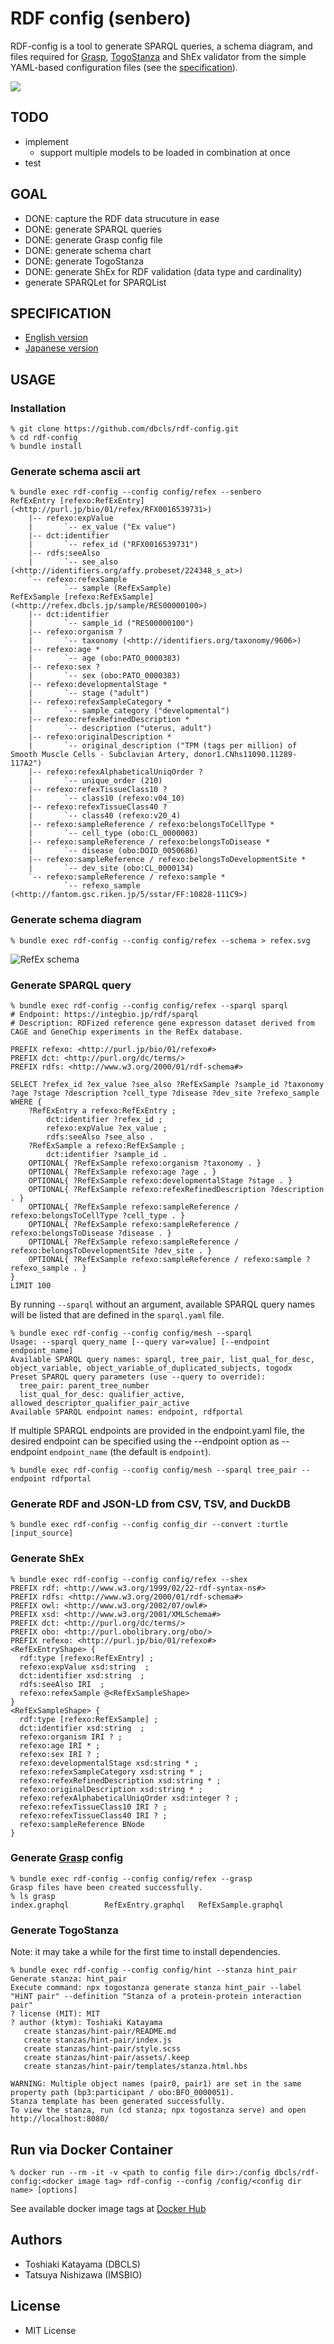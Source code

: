# RDF config (senbero)

RDF-config is a tool to generate SPARQL queries, a schema diagram, and files required for [Grasp](https://github.com/dbcls/grasp), [TogoStanza](http://togostanza.org/) and ShEx validator from the simple YAML-based configuration files (see the [specification](./doc/spec.md)).

![](assets/senbero-logo.png)

## TODO

* implement
  * support multiple models to be loaded in combination at once
* test

## GOAL

* DONE: capture the RDF data strucuture in ease
* DONE: generate SPARQL queries
* DONE: generate Grasp config file
* DONE: generate schema chart
* DONE: generate TogoStanza
* DONE: generate ShEx for RDF validation (data type and cardinality)
* generate SPARQLet for SPARQList

## SPECIFICATION

* [English version](./doc/spec.md)
* [Japanese version](./doc/spec_ja.md)

## USAGE

### Installation

```
% git clone https://github.com/dbcls/rdf-config.git
% cd rdf-config
% bundle install
```

### Generate schema ascii art

```
% bundle exec rdf-config --config config/refex --senbero
RefExEntry [refexo:RefExEntry] (<http://purl.jp/bio/01/refex/RFX0016539731>)
    |-- refexo:expValue
    |       `-- ex_value ("Ex value")
    |-- dct:identifier
    |       `-- refex_id ("RFX0016539731")
    |-- rdfs:seeAlso
    |       `-- see_also (<http://identifiers.org/affy.probeset/224348_s_at>)
    `-- refexo:refexSample
            `-- sample (RefExSample)
RefExSample [refexo:RefExSample] (<http://refex.dbcls.jp/sample/RES00000100>)
    |-- dct:identifier
    |       `-- sample_id ("RES00000100")
    |-- refexo:organism ?
    |       `-- taxonomy (<http://identifiers.org/taxonomy/9606>)
    |-- refexo:age *
    |       `-- age (obo:PATO_0000383)
    |-- refexo:sex ?
    |       `-- sex (obo:PATO_0000383)
    |-- refexo:developmentalStage *
    |       `-- stage ("adult")
    |-- refexo:refexSampleCategory *
    |       `-- sample_category ("developmental")
    |-- refexo:refexRefinedDescription *
    |       `-- description ("uterus, adult")
    |-- refexo:originalDescription *
    |       `-- original_description ("TPM (tags per million) of Smooth Muscle Cells - Subclavian Artery, donor1.CNhs11090.11289-117A2")
    |-- refexo:refexAlphabeticalUniqOrder ?
    |       `-- unique_order (210)
    |-- refexo:refexTissueClass10 ?
    |       `-- class10 (refexo:v04_10)
    |-- refexo:refexTissueClass40 ?
    |       `-- class40 (refexo:v20_4)
    |-- refexo:sampleReference / refexo:belongsToCellType *
    |       `-- cell_type (obo:CL_0000003)
    |-- refexo:sampleReference / refexo:belongsToDisease *
    |       `-- disease (obo:DOID_0050686)
    |-- refexo:sampleReference / refexo:belongsToDevelopmentSite *
    |       `-- dev_site (obo:CL_0000134)
    `-- refexo:sampleReference / refexo:sample *
            `-- refexo_sample (<http://fantom.gsc.riken.jp/5/sstar/FF:10828-111C9>)
```

### Generate schema diagram

```
% bundle exec rdf-config --config config/refex --schema > refex.svg
```

![RefEx schema](./doc/figure/refex.svg)

### Generate SPARQL query

```
% bundle exec rdf-config --config config/refex --sparql sparql
# Endpoint: https://integbio.jp/rdf/sparql
# Description: RDFized reference gene expresson dataset derived from CAGE and GeneChip experiments in the RefEx database.

PREFIX refexo: <http://purl.jp/bio/01/refexo#>
PREFIX dct: <http://purl.org/dc/terms/>
PREFIX rdfs: <http://www.w3.org/2000/01/rdf-schema#>

SELECT ?refex_id ?ex_value ?see_also ?RefExSample ?sample_id ?taxonomy ?age ?stage ?description ?cell_type ?disease ?dev_site ?refexo_sample
WHERE {
    ?RefExEntry a refexo:RefExEntry ;
        dct:identifier ?refex_id ;
        refexo:expValue ?ex_value ;
        rdfs:seeAlso ?see_also .
    ?RefExSample a refexo:RefExSample ;
        dct:identifier ?sample_id .
    OPTIONAL{ ?RefExSample refexo:organism ?taxonomy . }
    OPTIONAL{ ?RefExSample refexo:age ?age . }
    OPTIONAL{ ?RefExSample refexo:developmentalStage ?stage . }
    OPTIONAL{ ?RefExSample refexo:refexRefinedDescription ?description . }
    OPTIONAL{ ?RefExSample refexo:sampleReference / refexo:belongsToCellType ?cell_type . }
    OPTIONAL{ ?RefExSample refexo:sampleReference / refexo:belongsToDisease ?disease . }
    OPTIONAL{ ?RefExSample refexo:sampleReference / refexo:belongsToDevelopmentSite ?dev_site . }
    OPTIONAL{ ?RefExSample refexo:sampleReference / refexo:sample ?refexo_sample . }
}
LIMIT 100
```

By running `--sparql` without an argument, available SPARQL query names will be listed that are defined in the `sparql.yaml` file.

```
% bundle exec rdf-config --config config/mesh --sparql
Usage: --sparql query_name [--query var=value] [--endpoint endpoint_name]
Available SPARQL query names: sparql, tree_pair, list_qual_for_desc, object_variable, object_variable_of_duplicated_subjects, togodx
Preset SPARQL query parameters (use --query to override):
  tree_pair: parent_tree_number
  list_qual_for_desc: qualifier_active, allowed_descriptor_qualifier_pair_active
Available SPARQL endpoint names: endpoint, rdfportal
```

If multiple SPARQL endpoints are provided in the endpoint.yaml file, the desired endpoint can be specified using the --endpoint option as --endpoint `endpoint_name` (the default is `endpoint`).

```
% bundle exec rdf-config --config config/mesh --sparql tree_pair --endpoint rdfportal
```

### Generate RDF and JSON-LD from CSV, TSV, and DuckDB

```
% bundle exec rdf-config --config config_dir --convert :turtle [input_source]
```

### Generate ShEx

```
% bundle exec rdf-config --config config/refex --shex
PREFIX rdf: <http://www.w3.org/1999/02/22-rdf-syntax-ns#>
PREFIX rdfs: <http://www.w3.org/2000/01/rdf-schema#>
PREFIX owl: <http://www.w3.org/2002/07/owl#>
PREFIX xsd: <http://www.w3.org/2001/XMLSchema#>
PREFIX dct: <http://purl.org/dc/terms/>
PREFIX obo: <http://purl.obolibrary.org/obo/>
PREFIX refexo: <http://purl.jp/bio/01/refexo#>
<RefExEntryShape> {
  rdf:type [refexo:RefExEntry] ;
  refexo:expValue xsd:string  ;
  dct:identifier xsd:string  ;
  rdfs:seeAlso IRI  ;
  refexo:refexSample @<RefExSampleShape> 
}
<RefExSampleShape> {
  rdf:type [refexo:RefExSample] ;
  dct:identifier xsd:string  ;
  refexo:organism IRI ? ;
  refexo:age IRI * ;
  refexo:sex IRI ? ;
  refexo:developmentalStage xsd:string * ;
  refexo:refexSampleCategory xsd:string * ;
  refexo:refexRefinedDescription xsd:string * ;
  refexo:originalDescription xsd:string * ;
  refexo:refexAlphabeticalUniqOrder xsd:integer ? ;
  refexo:refexTissueClass10 IRI ? ;
  refexo:refexTissueClass40 IRI ? ;
  refexo:sampleReference BNode 
}
```

### Generate [Grasp](https://github.com/dbcls/grasp) config

```
% bundle exec rdf-config --config config/refex --grasp
Grasp files have been created successfully.
% ls grasp
index.graphql        RefExEntry.graphql   RefExSample.graphql
```

### Generate TogoStanza

Note: it may take a while for the first time to install dependencies.

```
% bundle exec rdf-config --config config/hint --stanza hint_pair
Generate stanza: hint_pair
Execute command: npx togostanza generate stanza hint_pair --label "HiNT pair" --definition "Stanza of a protein-protein interaction pair"
? license (MIT): MIT
? author (ktym): Toshiaki Katayama
   create stanzas/hint-pair/README.md
   create stanzas/hint-pair/index.js
   create stanzas/hint-pair/style.scss
   create stanzas/hint-pair/assets/.keep
   create stanzas/hint-pair/templates/stanza.html.hbs

WARNING: Multiple object names (pair0, pair1) are set in the same property path (bp3:participant / obo:BFO_0000051).
Stanza template has been generated successfully.
To view the stanza, run (cd stanza; npx togostanza serve) and open http://localhost:8080/
```

## Run via Docker Container

```
% docker run --rm -it -v <path to config file dir>:/config dbcls/rdf-config:<docker image tag> rdf-config --config /config/<config dir name> [options]
```

See available docker image tags at [Docker Hub](https://hub.docker.com/repository/docker/dbcls/rdf-config/tags?page=1)

## Authors

* Toshiaki Katayama (DBCLS)
* Tatsuya Nishizawa (IMSBIO)

## License

* MIT License
